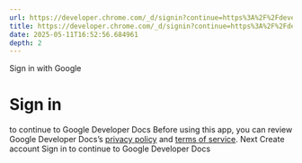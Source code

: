 ```yaml
---
url: https://developer.chrome.com/_d/signin?continue=https%3A%2F%2Fdeveloper.chrome.com%2Fdocs%2Fai&prompt=select_account
title: https://developer.chrome.com/_d/signin?continue=https%3A%2F%2Fdeveloper.chrome.com%2Fdocs%2Fai&prompt=select_account
date: 2025-05-11T16:52:56.684961
depth: 2
---
```


Sign in with Google
# Sign in
to continue to Google Developer Docs
Before using this app, you can review Google Developer Docs’s [privacy policy](https://google.com/policies/privacy) and [terms of service](https://google.com/policies/terms).
Next
Create account
Sign in to continue to Google Developer Docs 

